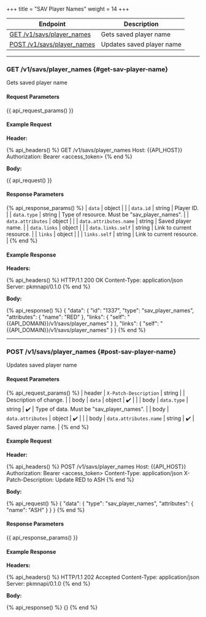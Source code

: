 +++
title = "SAV Player Names"
weight = 14
+++

| Endpoint                                            | Description               |
|-----------------------------------------------------|---------------------------|
| [GET /v1/savs/player_names](#get-sav-player-name)   | Gets saved player name    |
| [POST /v1/savs/player_names](#post-sav-player-name) | Updates saved player name |

---

### GET /v1/savs/player_names {#get-sav-player-name}

Gets saved player name

#### Request Parameters

{{ api_request_params() }}

#### Example Request

**Header:**

{% api_headers() %}
GET /v1/savs/player_names
Host: {{API_HOST}}
Authorization: Bearer <access_token>
{% end %}

**Body:**

{{ api_request() }}

#### Response Parameters

{% api_response_params() %}
| `data`                 | object |                                               |
| `data.id`              | string | Player ID.                                    |
| `data.type`            | string | Type of resource. Must be "sav_player_names". |
| `data.attributes`      | object |                                               |
| `data.attributes.name` | string | Saved player name.                            |
| `data.links`           | object |                                               |
| `data.links.self`      | string | Link to current resource.                     |
| `links`                | object |                                               |
| `links.self`           | string | Link to current resource.                     |
{% end %}

#### Example Response

**Headers:**

{% api_headers() %}
HTTP/1.1 200 OK
Content-Type: application/json
Server: pkmnapi/0.1.0
{% end %}

**Body:**

{% api_response() %}
{
    "data": {
        "id": "1337",
        "type": "sav_player_names",
        "attributes": {
            "name": "RED"
        },
        "links": {
            "self": "{{API_DOMAIN}}/v1/savs/player_names"
        }
    },
    "links": {
        "self": "{{API_DOMAIN}}/v1/savs/player_names"
    }
}
{% end %}

---

### POST /v1/savs/player_names {#post-sav-player-name}

Updates saved player name

#### Request Parameters

{% api_request_params() %}
| header | `X-Patch-Description`  | string |   | Description of change.                    |
| body   | `data`                 | object | ✔️ |                                           |
| body   | `data.type`            | string | ✔️ | Type of data. Must be "sav_player_names". |
| body   | `data.attributes`      | object | ✔️ |                                           |
| body   | `data.attributes.name` | string | ✔️ | Saved player name.                        |
{% end %}

#### Example Request

**Header:**

{% api_headers() %}
POST /v1/savs/player_names
Host: {{API_HOST}}
Authorization: Bearer <access_token>
Content-Type: application/json
X-Patch-Description: Update RED to ASH
{% end %}

**Body:**

{% api_request() %}
{
    "data": {
        "type": "sav_player_names",
        "attributes": {
            "name": "ASH"
        }
    }
}
{% end %}

#### Response Parameters

{{ api_response_params() }}

#### Example Response

**Headers:**

{% api_headers() %}
HTTP/1.1 202 Accepted
Content-Type: application/json
Server: pkmnapi/0.1.0
{% end %}

**Body:**

{% api_response() %}
{}
{% end %}
